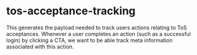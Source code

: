 # tos-acceptance-tracking

This generates the payload needed to track users actions relating to ToS acceptances.
Whenever a user completes an action (such as a successful login) by clicking a CTA, we want to be able track meta information associated with this action.

